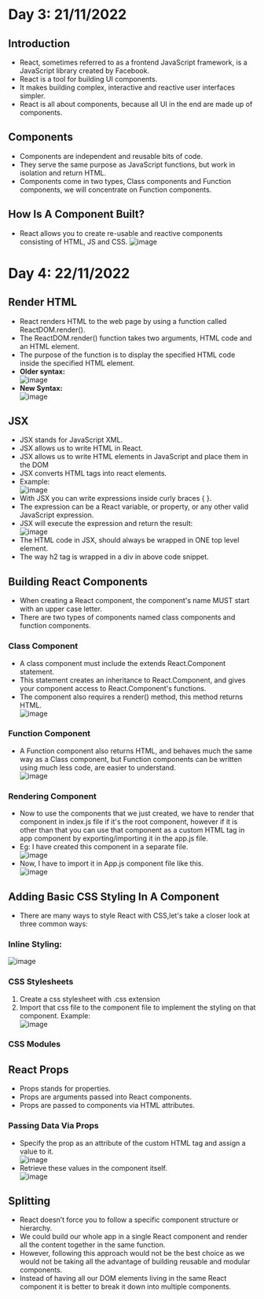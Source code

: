 # Day 3: 21/11/2022 
## Introduction 
- React, sometimes referred to as a frontend JavaScript framework, is a JavaScript library created by Facebook.
- React is a tool for building UI components.
- It makes building complex, interactive and reactive user interfaces simpler.
- React is all about components, because all UI in the end are made up of components. 
## Components
- Components are independent and reusable bits of code. 
- They serve the same purpose as JavaScript functions, but work in isolation and return HTML.
- Components come in two types, Class components and Function components, we will concentrate on Function components.
## How Is A Component Built?
- React allows you to create re-usable and reactive components consisting of HTML, JS and CSS.
![image](https://user-images.githubusercontent.com/88162824/203122222-44df8ad9-981e-4596-86be-604dbd2af75e.png)
# Day 4: 22/11/2022 
## Render HTML
- React renders HTML to the web page by using a function called ReactDOM.render().
- The ReactDOM.render() function takes two arguments, HTML code and an HTML element.
- The purpose of the function is to display the specified HTML code inside the specified HTML element. 
- **Older syntax:** <br>
![image](https://user-images.githubusercontent.com/88162824/203288093-139fd50f-76e8-46d1-9024-8cb3fc44d968.png) <br>
- **New Syntax:** <br>
![image](https://user-images.githubusercontent.com/88162824/203295315-af18c953-2b97-4a14-bb16-a174c8193c6a.png)
## JSX
- JSX stands for JavaScript XML.
- JSX allows us to write HTML in React.
- JSX allows us to write HTML elements in JavaScript and place them in the DOM 
- JSX converts HTML tags into react elements.
- Example: <br>
![image](https://user-images.githubusercontent.com/88162824/203288866-e909f187-cd45-4e2d-8796-bcd53b6c6eef.png)
- With JSX you can write expressions inside curly braces { }.
- The expression can be a React variable, or property, or any other valid JavaScript expression. 
- JSX will execute the expression and return the result: <br>
![image](https://user-images.githubusercontent.com/88162824/203288992-4b8a8133-afb7-4047-af03-1ed46471ae74.png)
- The HTML code in JSX, should always be wrapped in ONE top level element.
- The way h2 tag is wrapped in a div in above code snippet.
## Building React Components 
- When creating a React component, the component's name MUST start with an upper case letter.
- There are two types of components named class components and function components. 
### Class Component 
- A class component must include the extends React.Component statement. 
- This statement creates an inheritance to React.Component, and gives your component access to React.Component's functions.
- The component also requires a render() method, this method returns HTML. <br>
![image](https://user-images.githubusercontent.com/88162824/203308128-76103033-4e89-4665-bca1-94afb8b48358.png)
### Function Component 
- A Function component also returns HTML, and behaves much the same way as a Class component, but Function components can be written using much less code, are easier to understand. <br>
![image](https://user-images.githubusercontent.com/88162824/203308289-9eb39d4f-65b1-4108-86d8-128c038832b5.png)
### Rendering Component 
- Now to use the components that we just created, we have to render that component in index.js file if it's the root component, however if it is other than that you can use that component as a custom HTML tag in app component by exporting/importing it in the app.js file. 
- Eg: I have created this component in a separate file. <br>
![image](https://user-images.githubusercontent.com/88162824/203310660-aedda14a-1f9b-410f-88e4-c5b1dac1548f.png) <br>
- Now, I have to import it in App.js component file like this. <br>
![image](https://user-images.githubusercontent.com/88162824/203311022-638b4f31-f652-4016-8433-bf288726f55f.png)
## Adding Basic CSS Styling In A Component 
- There are many ways to style React with CSS,let's take a closer look at three common ways:
### Inline Styling:
![image](https://user-images.githubusercontent.com/88162824/203353982-3af93ba5-2adf-49b8-b2d5-bef54e9be98a.png)
### CSS Stylesheets
1. Create a css stylesheet with .css extension
2. Import that css file to the component file to implement the styling on that component. 
Example: <br>
![image](https://user-images.githubusercontent.com/88162824/203341336-ed9f1e20-6058-4024-8ab9-f9803c450fb8.png)
### CSS Modules
## React Props 
- Props stands for properties.
- Props are arguments passed into React components.
- Props are passed to components via HTML attributes.
### Passing Data Via Props 
- Specify the prop as an attribute of the custom HTML tag and assign a value to it. <br>
![image](https://user-images.githubusercontent.com/88162824/203367665-d49e512d-934b-443a-b1bd-d7dd2b4aae48.png)
- Retrieve these values in the component itself. <br>
![image](https://user-images.githubusercontent.com/88162824/203367867-361e5eef-4641-4015-9a5d-9018681c6047.png)
## Splitting 
- React doesn’t force you to follow a specific component structure or hierarchy. 
- We could build our whole app in a single React component and render all the content together in the same function. 
- However, following this approach would not be the best choice as we would not be taking all the advantage of building reusable and modular components. 
- Instead of having all our DOM elements living in the same React component it is better to break it down into multiple components.
